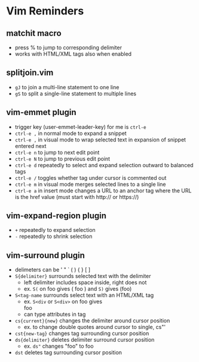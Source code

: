 # Vim Reminders

## matchit macro
- press % to jump to corresponding delimiter
- works with HTML/XML tags also when enabled

## splitjoin.vim
* `gJ` to join a multi-line statement to one line
* `gS` to split a single-line statement to multiple lines

## vim-emmet plugin
* trigger key (user-emmet-leader-key) for me is `ctrl-e`
* `ctrl-e ,` in normal mode to expand a snippet
* `ctrl-e ,` in visual mode to wrap selected text
  in expansion of snippet entered next
* `ctrl-e n` to jump to next edit point
* `ctrl-e N` to jump to previous edit point
* `ctrl-e d` repeatedly to select and expand selection
  outward to balanced tags
* `ctrl-e /` toggles whether tag under cursor is commented out
* `ctrl-e m` in visual mode merges selected lines to a single line
* `ctrl-e a` in insert mode changes a URL to
  an anchor tag where the URL is the href value
  (must start with http:// or https://)

## vim-expand-region plugin
* `+` repeatedly to expand selection
* `-` repeatedly to shrink selection

## vim-surround plugin
* delimeters can be ' " ` ( ) { } [ ]
* `S{delimiter}` surrounds selected text with the delimiter
  - left delimiter includes space inside, right does not
  - ex. `S(` on foo gives ( foo ) and `S)` gives (foo)
* `S<tag-name` surrounds select text with an HTML/XML tag
  - ex. `S<div` or `S<div>` on foo gives <div>foo</div>
  - can type attributes in tag
* `cs{current}{new}` changes the delimiter around cursor position
  - ex. to change double quotes around cursor to single, cs"'
* `cst{new-tag}` changes tag surrounding cursor position
* `ds{delimiter}` deletes delimiter surround cursor position
  - ex. `ds"` changes "foo" to foo
* `dst` deletes tag surrounding cursor position
